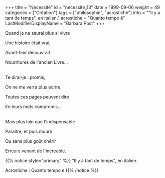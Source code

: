 +++
title = "Nécessité"
id = "necessite_13"
date = 1999-09-06
weight = 49
categories = ["Création"]
tags = ["philosophie", "acrostiche"]
info = "\"Il y a tant de temps\", en italien."
acrostiche = "Quanto tempo è"
LastModifierDisplayName = "Barbara Post"
+++

Quand je ne saurai plus si vivre

Une histoire était vrai,

Avant-hier découvrait

Nourritures de l'ancien Livre...

 \
Te dirai-je : promis,

On ne me verra plus écrire,

Toutes ces pages peuvent dire

En leurs mots compromis...

 \
Mais plus loin que l'indispensable

Paraître, et puis mourir

Ou sans plus goût chérir

Erreurs venant de l'incréable.

{{% notice style="primary" %}}
\"Il y a tant de temps\", en italien.

Acrostiche : Quanto tempo è
{{% /notice %}}
